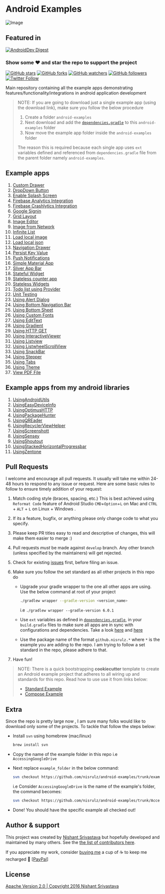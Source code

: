 # Android Examples

![Image](img/github_banner.png)

## Featured in

[![AndroidDev Digest](https://img.shields.io/badge/AndroidDev%20Digest-%23100-blue.svg)](https://www.androiddevdigest.com/digest-100/)

### Show some :heart: and star the repo to support the project

[![GitHub stars](https://img.shields.io/github/stars/nisrulz/android-examples.svg?style=social&label=Star)](https://github.com/nisrulz/android-examples) [![GitHub forks](https://img.shields.io/github/forks/nisrulz/android-examples.svg?style=social&label=Fork)](https://github.com/nisrulz/android-examples/fork) [![GitHub watchers](https://img.shields.io/github/watchers/nisrulz/android-examples.svg?style=social&label=Watch)](https://github.com/nisrulz/android-examples) [![GitHub followers](https://img.shields.io/github/followers/nisrulz.svg?style=social&label=Follow)](https://github.com/nisrulz/android-examples)  
[![Twitter Follow](https://img.shields.io/twitter/follow/nisrulz.svg?style=social)](https://twitter.com/nisrulz)

Main repository containing all the example apps demonstrating features/functionality/integrations in android application development

> NOTE: If you are going to download just a single example app (using the download link), make sure you follow the below procedure
>
> 1. Create a folder `android-examples`
> 1. Next download and add the [`dependencies.gradle`](/dependencies.gradle) to this `android-examples` folder
> 1. Now move the example app folder inside the `android-examples` folder
>
> The reason this is required because each single app uses `ext` variables defined and referenced from `dependencies.gradle` file from the parent folder namely `android-examples`.

## Example apps

1. [Custom Drawer](/custom_home_drawer)
1. [DropDown Button](/dropdown_button)
1. [Enable Splash Screen](/enabling_splash_screen)
1. [Firebase Analytics Integration](/analytics_integration)
1. [Firebase Crashlytics Integration](/firebase_crash_reporting)
1. [Google Signin](/google_signin)
1. [Grid Layout](/grid_layout)
1. [Image Editor](/image_editor)
1. [Image from Network](/image_from_network)
1. [Infinite List](/infinite_list)
1. [Load local image](/load_local_image)
1. [Load local json](/load_local_json)
1. [Navigation Drawer](/navigation_drawer)
1. [Persist Key Value](/persist_key_value)
1. [Push Notifications](/push_notifications)
1. [Simple Material App](/simple_material_app)
1. [Sliver App Bar](/sliver_app_bar_example)
1. [Stateful Widget](/stateful_widget)
1. [Stateless counter app](/statless_counter_app)
1. [Stateless Widgets](/stateless_widgets)
1. [Todo list using Provider](/todo_list_using_provider)
1. [Unit Testing](/unit_testing)
1. [Using Alert Dialog](/using_alert_dialog)
1. [Using Bottom Navigation Bar](/using_bottom_nav_bar)
1. [Using Bottom Sheet](/bottom_sheet)
1. [Using Custom Fonts](/using_custom_fonts)
1. [Using EditText](/using_edittext)
1. [Using Gradient](/using_gradient)
1. [Using HTTP GET](/using_http_get)
1. [Using InteractiveViewer](/using_interactiveviewer)
1. [Using Listview](/using_listview)
1. [Using ListwheelScrollView](/using_listwheelscrollview)
1. [Using SnackBar](/using_snackbar)
1. [Using Stepper](/using_stepper)
1. [Using Tabs](/using_tabs)
1. [Using Theme](/using_theme)
1. [View PDF File](/view_pdf_file)

## Example apps from my android libraries

1. [UsingAndroidUtils](https://github.com/nisrulz/android-utils/tree/master/sample)
1. [UsingEasyDeviceInfo](https://github.com/nisrulz/easydeviceinfo/tree/master/app)
1. [UsingOptimusHTTP](https://github.com/nisrulz/OptimusHTTP/tree/master/sample)
1. [UsingPackageHunter](https://github.com/nisrulz/packagehunter/tree/master/app)
1. [UsingQREader](https://github.com/nisrulz/qreader/tree/master/app)
1. [UsingRecyclerViewHelper](https://github.com/nisrulz/recyclerviewhelper/tree/master/app)
1. [UsingScreenshott](https://github.com/nisrulz/screenshott/tree/master/sample)
1. [UsingSensey](https://github.com/nisrulz/sensey/tree/master/sample)
1. [UsingShoutout](https://github.com/nisrulz/ShoutOut/tree/master/sample)
1. [UsingStackedHorizontalProgressbar](https://github.com/nisrulz/stackedhorizontalprogressbar/tree/master/sample)
1. [UsingZentone](https://github.com/nisrulz/zentone/tree/master/app)

## Pull Requests

I welcome and encourage all pull requests. It usually will take me within 24-48 hours to respond to any issue or request. Here are some basic rules to follow to ensure timely addition of your request:

  1. Match coding style (braces, spacing, etc.) This is best achieved using `Reformat Code` feature of Android Studio `CMD`+`Option`+`L` on Mac and `CTRL` + `ALT` + `L` on Linux + Windows .
  2. If its a feature, bugfix, or anything please only change code to what you specify.
  3. Please keep PR titles easy to read and descriptive of changes, this will make them easier to merge :)
  4. Pull requests _must_ be made against `develop` branch. Any other branch (unless specified by the maintainers) will get rejected.
  5. Check for existing [issues](https://github.com/nisrulz/android-examples/issues) first, before filing an issue.
  6. Make sure you follow the set standard as all other projects in this repo do

      + Upgrade your gradle wrapper to the one all other apps are using. Use the below command at root of your project

          ```sh
          ./gradlew wrapper --gradle-version <version_name>
          ```

          i.e `./gradlew wrapper --gradle-version 6.0.1`

      + Use `ext` variables as defined in [`dependencies.gradle`](/dependencies.gradle), in your `build.gradle` files to make sure all apps are in sync with configurations and dependencies. Take a look [here](/DataBinding/app/build.gradle) and [here](/DataBinding/build.gradle)

      + Use the package name of the format `github.nisrulz.*` where `*` is the example you are adding to the repo. I am trying to follow a set standard in the repo, please adhere to that.
  7. Have fun!

  > NOTE: There is a quick bootstrapping **cookiecutter** template to create an Android example project that adheres to all wiring up and standards for this repo. Read how to use use it from links below:
  >
  > + [Standard Example](/cookiecutter-android-example)
  > + [Compose Example](/cookiecutter-android-compose-example)

## Extra

Since the repo is pretty large now , I am sure many folks would like to download only some of the projects. To tackle that follow the steps below:

+ Install `svn` using homebrew (mac/linux)

    ```bash
    brew install svn
    ```

+ Copy the name of the example folder in this repo i.e `AccessingGoogleDrive`
+ Next replace `example_folder` in the below command:

    ```bash
    svn checkout https://github.com/nisrulz/android-examples/trunk/example_folder
    ```

    i.e Consider `AccessingGoogleDrive` is the name of the example's folder, the command becomes:

    ```bash
    svn checkout https://github.com/nisrulz/android-examples/trunk/AccessingGoogleDrive
    ```

+ Done! You should have the specific example all checked out!

## Author & support

This project was created by [Nishant Srivastava](https://github.com/nisrulz/nisrulz.github.io#nishant-srivastava) but hopefully developed and maintained by many others. See the [the list of contributors here](https://github.com/nisrulz/android-examples/graphs/contributors).

If you appreciate my work, consider [buying me](https://www.paypal.me/nisrulz/5usd) a cup of :coffee: to keep me recharged :metal: [[PayPal](https://www.paypal.me/nisrulz/5usd)]

## License

[Apache Version 2.0 | Copyright 2016 Nishant Srivastava](LICENSE)
